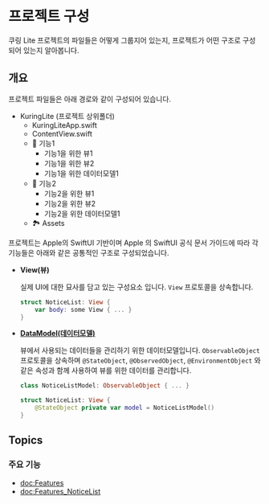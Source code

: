 # 프로젝트 구성

쿠링 Lite 프로젝트의 파일들은 어떻게 그룹지어 있는지, 프로젝트가 어떤 구조로 구성되어 있는지 알아봅니다.

## 개요

프로젝트 파일들은 아래 경로와 같이 구성되어 있습니다.

* KuringLite (프로젝트 상위폴더)
  * KuringLiteApp.swift
  * ContentView.swift
  * 📁 기능1
    * 기능1을 위한 뷰1
    * 기능1을 위한 뷰2
    * 기능1을 위한 데이터모델1
  * 📁 기능2
    * 기능2을 위한 뷰1
    * 기능2을 위한 뷰2
    * 기능2을 위한 데이터모델1
  * 🏞 Assets

프로젝트는 Apple의 SwiftUI 기반이며 Apple 의 SwiftUI 공식 문서 가이드에 따라 각 기능들은 아래와 같은 공통적인 구조로 구성되었습니다.
- **View(뷰)** 
  
  실제 UI에 대한 묘사를 담고 있는 구성요소 입니다. `View` 프로토콜을 상속합니다.

  ```swift
  struct NoticeList: View {
      var body: some View { ... }
  }
  ```


- **[DataModel(데이터모델)](https://developer.apple.com/documentation/swiftui/managing-model-data-in-your-app)** 
  
  뷰에서 사용되는 데이터들을 관리하기 위한 데이터모델입니다. `ObservableObject` 프로토콜을 상속하며 `@StateObject`, `@ObservedObject`, `@EnvironmentObject` 와 같은 속성과 함께 사용하여 뷰를 위한 데이터를 관리합니다.

  ```swift
  class NoticeListModel: ObservableObject { ... }

  struct NoticeList: View {
      @StateObject private var model = NoticeListModel()
  }
  ```

## Topics

### 주요 기능

- <doc:Features>
- <doc:Features_NoticeList>
